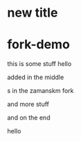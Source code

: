 # new title 

# fork-demo

this is some stuff
hello

added in the middle

s in the zamanskm fork

and  more stuff

and on the end

hello
